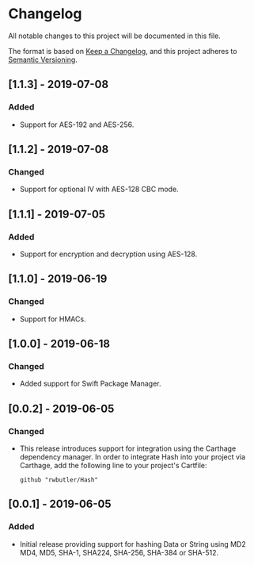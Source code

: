 # Changelog
All notable changes to this project will be documented in this file.

The format is based on [Keep a Changelog](https://keepachangelog.com/en/1.0.0/),
and this project adheres to [Semantic Versioning](https://semver.org/spec/v2.0.0.html).

## [1.1.3] - 2019-07-08
### Added
- Support for AES-192 and AES-256.

## [1.1.2] - 2019-07-08
### Changed
- Support for optional IV with AES-128 CBC mode.

## [1.1.1] - 2019-07-05
### Added
- Support for encryption and decryption using AES-128.

## [1.1.0] - 2019-06-19
### Changed
- Support for HMACs.

## [1.0.0] - 2019-06-18
### Changed
- Added support for Swift Package Manager.

## [0.0.2] - 2019-06-05
### Changed
- This release introduces support for integration using the Carthage dependency manager. In order to integrate Hash into your project via Carthage, add the following line to your project's Cartfile:

	```
	github "rwbutler/Hash"
	```

## [0.0.1] - 2019-06-05
### Added
- Initial release providing support for hashing Data or String using MD2 MD4, MD5, SHA-1, SHA224, SHA-256, SHA-384 or SHA-512.
